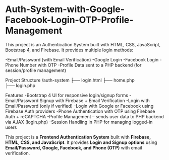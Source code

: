 # Auth-System-with-Google-Facebook-Login-OTP-Profile-Management
This project is an Authentication System built with HTML, CSS, JavaScript, Bootstrap 4, and Firebase.
It provides multiple login methods:

-Email/Password (with Email Verification)
-Google Login
-Facebook Login
-Phone Number with OTP 
-Profile Data sent to a PHP backend (for session/profile management)

Project Structure
/auth-system
 ├── login.html
 ├── home.php       
 ├── login.php      
 

 Features
-Bootstrap 4 UI for responsive login/signup forms
-Email/Password Signup with Firebase + Email Verification
-Login with Email/Password (only if verified)
-Login with Google or Facebook using Firebase Auth providers
-Phone Authentication with OTP using Firebase Auth + reCAPTCHA
-Profile Management – sends user data to PHP backend via AJAX (login.php)
-Session Handling in PHP for managing logged-in users

This project is a **Frontend Authentication System** built with **Firebase, HTML, CSS, and JavaScript**.
It provides **Login and Signup options** using **Email/Password, Google, Facebook, and Phone (OTP)** with email verification.
